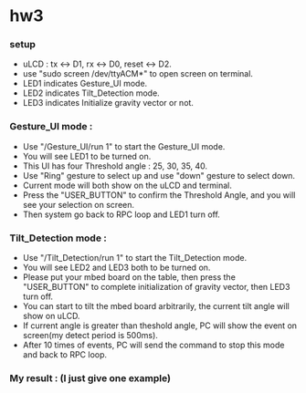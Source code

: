 # hw3

### setup<br> 
- uLCD : tx <-> D1, rx <-> D0, reset <-> D2.<br>
- use "sudo screen /dev/ttyACM*" to open screen on terminal.
- LED1 indicates Gesture_UI mode.
- LED2 indicates Tilt_Detection mode.
- LED3 indicates Initialize gravity vector or not.

### Gesture_UI mode : <br>
- Use "/Gesture_UI/run 1" to start the Gesture_UI mode.<br>
- You will see LED1 to be turned on.
- This UI has four Threshold angle : 25, 30, 35, 40.<br>
- Use "Ring" gesture to select up and use "down" gesture to select down.<br>
- Current mode will both show on the uLCD and terminal.<br>
- Press the "USER_BUTTON" to confirm the Threshold Angle, and you will see your selection on screen.<br>
- Then system go back to RPC loop and LED1 turn off.<br>

### Tilt_Detection mode : <br>
- Use "/Tilt_Detection/run 1" to start the Tilt_Detection mode.<br>
- You will see LED2 and LED3 both to be turned on.<br>
- Please put your mbed board on the table, then press the "USER_BUTTON" to complete initialization of gravity vector, then LED3 turn off.<br>
- You can start to tilt the mbed board arbitrarily, the current tilt angle will show on uLCD.<br>
- If current angle is greater than theshold angle, PC will show the event on screen(my detect period is 500ms).<br>
- After 10 times of events, PC will send the command to stop this mode and back to RPC loop.<br>

### My result : (I just give one example)<br>

